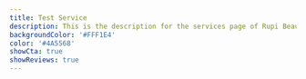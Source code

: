 ```yaml
---
title: Test Service
description: This is the description for the services page of Rupi Beauty Studio
backgroundColor: '#FFF1E4'
color: '#4A5568'
showCta: true
showReviews: true
---
```

